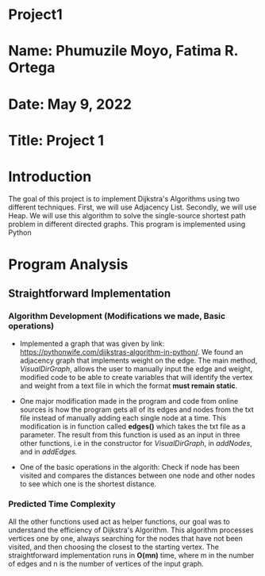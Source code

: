 # Project1
# Name: Phumuzile Moyo, Fatima R. Ortega
# Date: May 9, 2022
# Title: Project 1

# **Introduction**
The goal of this project is to implement Dijkstra's Algorithms using two different techniques. First, we will use Adjacency List. Secondly, we will use Heap. We will use this algorithm to solve the single-source shortest path problem in different directed graphs. This program is implemented using Python

# **Program Analysis**
## **Straightforward Implementation**
### Algorithm Development (Modifications we made, Basic operations)
- Implemented a graph that was given by link: <https://pythonwife.com/dijkstras-algorithm-in-python/>. We found an adjacency graph that implements weight on the edge. The main method, *VisualDirGraph*, allows the user to manually input the edge and weight, modified code to be able to create variables that will identify the vertex and weight from a text file in which the format **must remain static**. 

- One major modification made in the program and code from online sources is how the program gets all of its edges and nodes from the txt file instead of manually adding each single node at a time. This modification is in function called **edges()** which takes the txt file as a parameter. The result from this function is used as an input in three other functions, i.e in the constructor for *VisualDirGraph*, in *addNodes*, and in *addEdges.*

- One of the basic operations in the algorith: Check if node has been visited and compares the distances between one node and other nodes to see which one is the shortest distance.

### Predicted Time Complexity
All the other functions used act as helper functions, our goal was to understand the efficiency of Dijkstra's Algorithm. This algorithm processes vertices one by one, always searching for the nodes that have not been visited, and then choosing the closest to the starting vertex. The straightforward implementation runs in **O(mn)** time, where m in the number of edges and n is the number of vertices of the input graph.